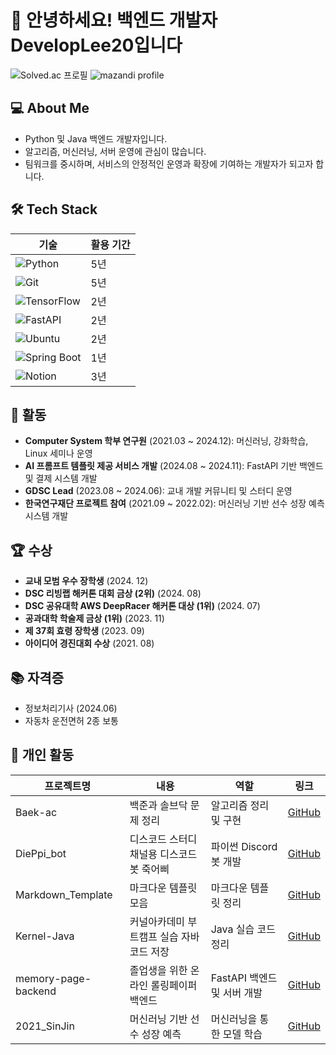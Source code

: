 # 👋 안녕하세요! 백엔드 개발자 DevelopLee20입니다

![Solved.ac 프로필](http://mazassumnida.wtf/api/v2/generate_badge?boj=DevelopLee20)
![mazandi profile](http://mazandi.herokuapp.com/api?handle=DevelopLee20)

## 💻 About Me

- Python 및 Java 백엔드 개발자입니다.
- 알고리즘, 머신러닝, 서버 운영에 관심이 많습니다.
- 팀워크를 중시하며, 서비스의 안정적인 운영과 확장에 기여하는 개발자가 되고자 합니다.

## 🛠️ Tech Stack

| 기술 | 활용 기간  |
|------|------|
| ![Python](https://img.shields.io/badge/Python-3776AB?style=flat&logo=python&logoColor=white) | 5년 |
| ![Git](https://img.shields.io/badge/Git-F05032?style=flat&logo=git&logoColor=white) | 5년 |
| ![TensorFlow](https://img.shields.io/badge/TensorFlow-FF6F00?style=flat&logo=tensorflow&logoColor=white) | 2년 |
| ![FastAPI](https://img.shields.io/badge/FastAPI-009688?style=flat&logo=fastapi&logoColor=white) | 2년 |
| ![Ubuntu](https://img.shields.io/badge/Ubuntu-E95420?style=flat&logo=ubuntu&logoColor=white) | 2년 |
| ![Spring Boot](https://img.shields.io/badge/Spring_Boot-6DB33F?style=flat&logo=spring-boot&logoColor=white) | 1년 |
| ![Notion](https://img.shields.io/badge/Notion-000000?style=flat&logo=notion&logoColor=white) | 3년 |

## 📌 활동

- **Computer System 학부 연구원** (2021.03 ~ 2024.12): 머신러닝, 강화학습, Linux 세미나 운영
- **AI 프롬프트 템플릿 제공 서비스 개발** (2024.08 ~ 2024.11): FastAPI 기반 백엔드 및 결제 시스템 개발
- **GDSC Lead** (2023.08 ~ 2024.06): 교내 개발 커뮤니티 및 스터디 운영
- **한국연구재단 프로젝트 참여** (2021.09 ~ 2022.02): 머신러닝 기반 선수 성장 예측 시스템 개발

## 🏆 수상

- **교내 모범 우수 장학생** (2024. 12)
- **DSC 리빙랩 해커톤 대회 금상 (2위)** (2024. 08)
- **DSC 공유대학 AWS DeepRacer 해커톤 대상 (1위)** (2024. 07)
- **공과대학 학술제 금상 (1위)** (2023. 11)
- **제 37회 효령 장학생** (2023. 09)
- **아이디어 경진대회 수상** (2021. 08)

## 📚 자격증

- 정보처리기사 (2024.06)
- 자동차 운전면허 2종 보통

## 🧩 개인 활동

| 프로젝트명 | 내용 | 역할 | 링크 |
|------------|------|------|------|
| Baek-ac | 백준과 솔브닥 문제 정리 | 알고리즘 정리 및 구현 | [GitHub](https://github.com/DevelopLee20/Baek-ac) |
| DiePpi_bot | 디스코드 스터디 채널용 디스코드 봇 죽어삐 | 파이썬 Discord 봇 개발 | [GitHub](https://github.com/DevelopLee20/DiePpi_bot) |
| Markdown_Template | 마크다운 템플릿 모음 | 마크다운 템플릿 정리 | [GitHub](https://github.com/DevelopLee20/Markdown_Template) |
| Kernel-Java | 커널아카데미 부트캠프 실습 자바 코드 저장 | Java 실습 코드 정리 | [GitHub](https://github.com/DevelopLee20/Kernel-Java) |
| memory-page-backend | 졸업생을 위한 온라인 롤링페이퍼 백엔드 | FastAPI 백엔드 및 서버 개발 | [GitHub](https://github.com/memory-page/memory-page-backend) |
| 2021_SinJin | 머신러닝 기반 선수 성장 예측 | 머신러닝을 통한 모델 학습 | [GitHub](https://github.com/DevelopLee20/2021_SinJin) |
